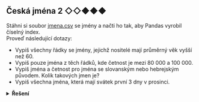 ## Česká jména 2 ◇◇◆◆◆

Stáhni si
soubor [jmena.csv](https://kodim.cz/cms/assets/kurzy/python-data-1/python-pro-data-1/zakladni-dotazy/excs/excs%3Eceska-jmena/jmena.csv)
se jmény a načti ho tak, aby Pandas vyrobil číselný index.  
Proveď následující dotazy:

- Vypiš všechny řádky se jmény, jejichž nositelé mají průměrný věk vyšší než 60.
- Vypiš pouze jména z těch řádků, kde četnost je mezi 80 000 a 100 000.
- Vypiš jména a četnost pro jména se slovanským nebo hebrejským původem. Kolik takových jmen je?
- Vypiš všechna jména, která mají svátek první 3 dny v prosinci.

<details>
<summary><b>Řešení</b></summary>


```python
import pandas as pd

jmena = pd.read_csv('jmena.csv')

# jména věk vyšší 60
print(jmena[jmena['věk'] > 60])

# jména četnost 80_000 - 100_000
print(jmena[(jmena['četnost'] > 80_000) & (jmena['četnost'] < 100_000)])

# slovanska hebrejska
slovanska_a_hebrejska = jmena[jmena['původ'].isin(['slovanský', 'hebrejský'])]
print(slovanska_a_hebrejska)
print(len(slovanska_a_hebrejska))

# svatek prvni tri dny v prosinci
print(jmena[jmena['svátek'].isin(['1.12', '2.12', '3.12'])])
```

</details>
